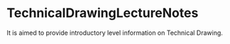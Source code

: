 # TechnicalDrawingLectureNotes
It is aimed to provide introductory level information on Technical Drawing.
